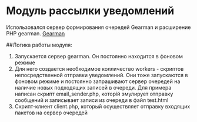# Модуль рассылки уведомлений
Использовался сервер формирования очередей Gearman и расширение PHP gearman. [Gearman](http://gearman.org/download/#php)

##Логика работы модуля:
1. Запускается сервер gearman. Он постоянно находится в фоновом режиме
2. Для него создается необходимое колличество workers - скриптов непосредственной отправки уведомлений. Они тоже запускаются в фоновом режиме и постоянно запрашивают сервер очередей на наличие новых подходящих записей в очереди. Для примера написан скрипт email_sender.php, которій эмулирует отправку сообщений и записывает записи из очереди в файл test.html
3. Скрипт-клиент client.php, который осуществляет отправку входящих пакетов на сервер очередей
